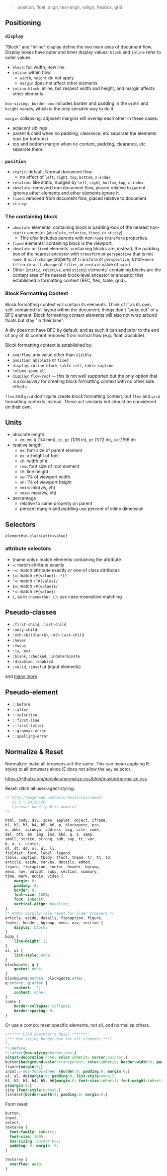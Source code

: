 > position, float, align, text-align, valign, flexbox, grid

## Positioning

### `display`

"Block" and "inline" display define the two main axes of document flow. Display boxes have outer and inner display values; `block` and `inline` refer to outer values.

* `block`: full width, new line
* `inline`: within flow
  * `width`, `height` do not apply
  * `margin` does not affect other elements
* `inline-block`: inline, but respect width and height, and margin affects other elements.

`box-sizing: border-box` includes border and padding in the `width` and `height` values, which is the only sensible way to do it.

`margin` collapsing: adjacent margins will overlap each other in these cases:

* adjacent siblings
* parent & child when no padding, clearance, etc separate the elements tops (or bottoms)
* top and bottom margin when no content, padding, clearance, etc separate them.

### `position`

* `static`: default. Normal document flow.
  * no effect of `left`, `right`, `top`, `bottom`, `z-index`
* `relative`: like static, nudged by `left`, `right`, `bottom`, `top`, `z-index`.
* `absolute`: removed from document flow, placed relative to parent. Ignores other elements and other elements ignore it.
* `fixed`: removed from document flow, placed relative to document.
* `sticky`:

### The containing block

* `absolute` elements' containing block is padding-box of the nearest non-`static` ancestor (`absolute`, `relative`, `fixed`, or `sticky`).
  * This *also* includes parents with non-`none` `transform` properties.
* `fixed` elements' containing block is the viewport.
* `absolute` or `fixed` elements' containing blocks are, instead, the padding box of the nearest ancestor with `transform` or `perspective` that is not `none`, a `will-change` property of `transform` or `perspective`, a non-`none` `filter` or `will-change` of `filter`, or `contain` value of `paint`
* Other (`static`, `relative`, and `sticky`) elements' containing blocks are the content area of its nearest block-level ancestor or ancestor that established a formatting context (BFC, flex, table, grid).

### Block Formatting Context

Block formatting context will contain its elements. Think of it as its own, self-contained full layout within the document; things don't "poke out" of a BFC element. Block formatting context elements will also not wrap around floats but stay "in their lane".

A div does not have BFC by default, and as such it can end prior to the end of any of its content removed from normal flow (e.g. float, absolute).

Block formatting context is established by:

* `overflow`: any value other than `visible`
* `position`: `absolute` or `fixed`
* `display`: `inline-block`, `table-cell`, `table-caption`
* `column-span`: `all`
* `display`: `flow-root` -- this is not well supported but the only option that is *exclusively* for creating block formatting context with no other side effects.

`flex` and `grid` don't quite create block formatting context, but `flex` and `grid` formatting contexts instead. These act similarly but should be considered on their own.

## Units

* absolute length
  * `cm`, `mm`, `Q` (1/4 mm), `in`, `pc` (1/16 in), `pt` (1/72 in), `px` (1/96 in)
* relative length
  * `em`: font size of parent element
  * `ex`: x-height of font
  * `ch`: width of `0`
  * `rem`: font size of root element
  * `lh`: line height
  * `vw`: 1% of viewport width
  * `vh`: 1% of viewport height
  * `vmin`: min(vw, vh)
  * `vmax`: max(vw, vh)
* percentage
  * relative to same property on parent
  * percent margin and padding use percent of inline dimension

## Selectors

`element#id.class[attr=value]`

### attribute selectors

* (name only): match elements containing the attribute
* `=`: match attribute exactly
* `~=`: match attribute exactly *or* one-of class attributes
* `|=`: match `/#{value}(-.*)?`
* `^=`: match `/^#{value}/`
* `$=`: match `/#{value}$/`
* `*=`: match `/#{value}/`
* `i`, as in `[name=thor i]`: use case-insensitive matching

## Pseudo-classes

* `:first-child`, `:last-child`
* `:only-child`
* `:nth-child(an+b)`, `:nth-last-child`
* `:hover`
* `:focus`
* `:is`, `:not`
* `:blank`, `:checked`, `:indeterminate`
* `:disabled`, `:enabled`
* `:valid`, `:invalid` (input elements)

and [many more](https://developer.mozilla.org/en-US/docs/Learn/CSS/Building_blocks/Selectors/Pseudo-classes_and_pseudo-elements#Pseudo-classes)

## Pseudo-element

* `::before`
* `::after`
* `::selection`
* `::first-line`
* `::first-letter`
* `::grammar-error`
* `::spelling-error`

## Normalize & Reset

Normalize: make all browsers act the same. This can mean applying IE styles to all browsers since IE does not allow the `any` selector.

https://github.com/necolas/normalize.css/blob/master/normalize.css

Reset: ditch all user-agent styling.

```css
/* http://meyerweb.com/eric/tools/css/reset/
   v2.0 | 20110126
   License: none (public domain)
*/

html, body, div, span, applet, object, iframe,
h1, h2, h3, h4, h5, h6, p, blockquote, pre,
a, abbr, acronym, address, big, cite, code,
del, dfn, em, img, ins, kbd, q, s, samp,
small, strike, strong, sub, sup, tt, var,
b, u, i, center,
dl, dt, dd, ol, ul, li,
fieldset, form, label, legend,
table, caption, tbody, tfoot, thead, tr, th, td,
article, aside, canvas, details, embed,
figure, figcaption, footer, header, hgroup,
menu, nav, output, ruby, section, summary,
time, mark, audio, video {
	margin: 0;
	padding: 0;
	border: 0;
	font-size: 100%;
	font: inherit;
	vertical-align: baseline;
}
/* HTML5 display-role reset for older browsers */
article, aside, details, figcaption, figure,
footer, header, hgroup, menu, nav, section {
	display: block;
}
body {
	line-height: 1;
}
ol, ul {
	list-style: none;
}
blockquote, q {
	quotes: none;
}
blockquote:before, blockquote:after,
q:before, q:after {
	content: '';
	content: none;
}
table {
	border-collapse: collapse;
	border-spacing: 0;
}
```

Or use a combo: reset specific elements, not all, and normalize others.

```css
/****** Elad Shechter's RESET *******/
/*** box sizing border-box for all elements ***/
*,
*::before,
*::after{box-sizing:border-box;}
a{text-decoration:none; color:inherit; cursor:pointer;}
button{background-color:transparent; color:inherit; border-width:0; padding:0; cursor:pointer;}
figure{margin:0;}
input::-moz-focus-inner {border:0; padding:0; margin:0;}
ul, ol, dd{margin:0; padding:0; list-style:none;}
h1, h2, h3, h4, h5, h6{margin:0; font-size:inherit; font-weight:inherit;}
p{margin:0;}
cite {font-style:normal;}
fieldset{border-width:0; padding:0; margin:0;}
```

Form reset:

```css
button,
input,
select,
textarea {
  font-family: inherit;
  font-size: 100%;
  box-sizing: border-box;
  padding: 0; margin: 0;
}

textarea {
  overflow: auto;
}
```
